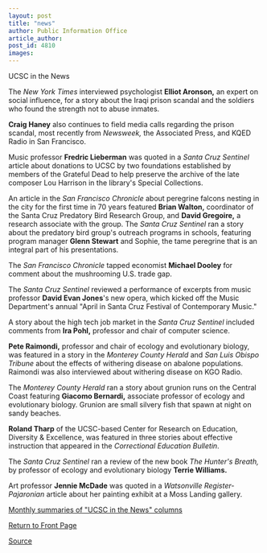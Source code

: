 ```yaml
---
layout: post
title: "news"
author: Public Information Office
article_author: 
post_id: 4810
images:
---
```


<p class="pagehead">
  UCSC in the News
</p>
<p>
  The <i>New York Times</i> interviewed psychologist <b>Elliot Aronson,</b> an expert on social influence, for a story about the Iraqi prison scandal and the soldiers who found the strength not to abuse inmates.
</p>
<p>
  <b>Craig Haney</b> also continues to field media calls regarding the prison scandal, most recently from <i>Newsweek,</i> the Associated Press, and KQED Radio in San Francisco.
</p>
<p>
  Music professor <b>Fredric Lieberman</b> was quoted in a <i>Santa Cruz Sentinel</i> article about donations to UCSC by two foundations established by members of the Grateful Dead to help preserve the archive of the late composer Lou Harrison in the library's Special Collections.
</p>
<p>
  An article in the <i>San Francisco Chronicle</i> about peregrine falcons nesting in the city for the first time in 70 years featured <b>Brian Walton,</b> coordinator of the Santa Cruz Predatory Bird Research Group, and <b>David Gregoire,</b> a research associate with the group. The <i>Santa Cruz Sentinel</i> ran a story about the predatory bird group's outreach programs in schools, featuring program manager <b>Glenn Stewart</b> and Sophie, the tame peregrine that is an integral part of his presentations.
</p>
<p>
  The <i>San Francisco Chronicle</i> tapped economist <b>Michael Dooley</b> for comment about the mushrooming U.S. trade gap.<br>
</p>
<p>
  The <i>Santa Cruz Sentinel</i> reviewed a performance of excerpts from music professor <b>David Evan Jones</b>'s new opera, which kicked off the Music Department's annual "April in Santa Cruz Festival of Contemporary Music."<br>
</p>
<p>
  A story about the high tech job market in the <i>Santa Cruz Sentinel</i> included comments from <b>Ira Pohl,</b> professor and chair of computer science.<br>
</p>
<p>
  <b>Pete Raimondi,</b> professor and chair of ecology and evolutionary biology, was featured in a story in the <i>Monterey County Herald</i> and <i>San Luis Obispo Tribune</i> about the effects of withering disease on abalone populations. Raimondi was also interviewed about withering disease on KGO Radio.<br>
</p>
<p>
  The <i>Monterey County Herald</i> ran a story about grunion runs on the Central Coast featuring <b>Giacomo Bernardi,</b> associate professor of ecology and evolutionary biology. Grunion are small silvery fish that spawn at night on sandy beaches.
</p>
<p>
  <b>Roland Tharp</b> of the UCSC-based Center for Research on Education, Diversity &amp; Excellence, was featured in three stories about effective instruction that appeared in the <i>Correctional Education Bulletin</i>.
</p>
<p>
  The <i>Santa Cruz Sentinel</i> ran a review of the new book <i>The Hunter's Breath,</i> by professor of ecology and evolutionary biology <b>Terrie Williams.</b><br>
</p>
<p>
  Art professor <b>Jennie McDade</b> was quoted in a <i>Watsonville Register-Pajaronian</i> article about her painting exhibit at a Moss Landing gallery.<br>
</p>
<p>
  <a href="http://www.ucsc.edu/news_events/media_highlights">Monthly summaries of "UCSC in the News" columns</a><br>
</p>
<p>
  <a href="http://currents.ucsc.edu/">Return to Front Page</a>
</p>
<p><a href="http://www1.ucsc.edu/currents/03-04/05-24/news.html" title="Permalink to news">Source</a></p>
